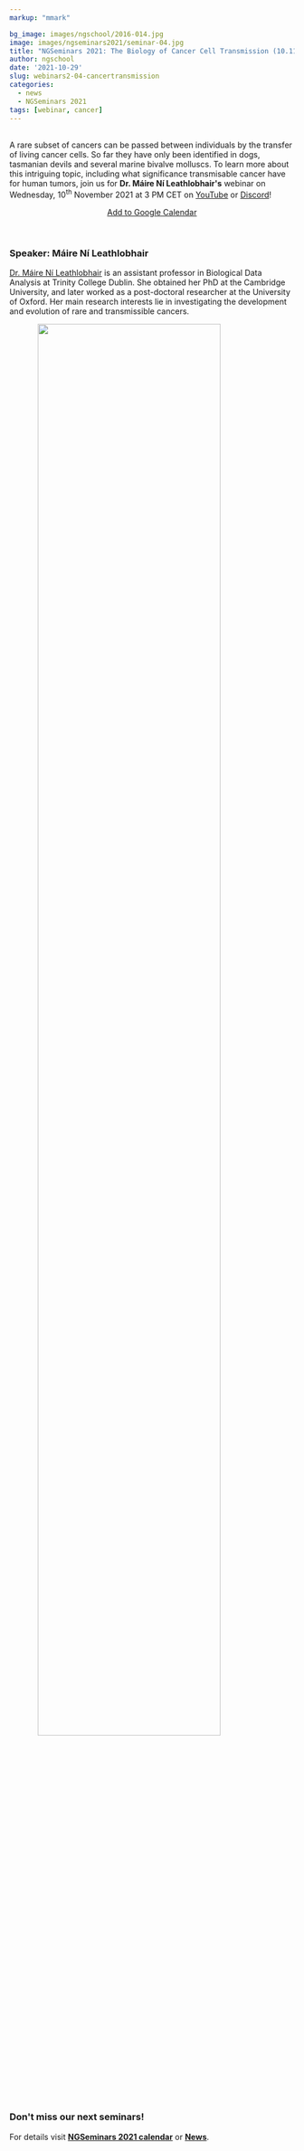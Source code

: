 ```yaml
---
markup: "mmark"

bg_image: images/ngschool/2016-014.jpg
image: images/ngseminars2021/seminar-04.jpg
title: "NGSeminars 2021: The Biology of Cancer Cell Transmission (10.11.2021)"
author: ngschool
date: '2021-10-29'
slug: webinars2-04-cancertransmission
categories:
  - news
  - NGSeminars 2021
tags: [webinar, cancer]
---
```


<br>
A rare subset of cancers can be passed between individuals by the transfer of living cancer cells. So far they have only been identified in dogs, tasmanian devils and several marine bivalve molluscs. To learn more about this intriguing topic, including what significance transmisable cancer have for human tumors, join us for <b>Dr. Máire Ní Leathlobhair's</b> webinar on Wednesday, 10<sup>th</sup> November 2021 at 3 PM CET on <a href="https://www.youtube.com/NGSchoolEU" target="_blank">YouTube</a> or <a href="https://discord.gg/MhNeqwR" target="_blank">Discord</a>!

<p style="text-align: center;"><a href="https://www.google.com/calendar/render?action=TEMPLATE&text=NGSeminar%3A+The+Biology+of+Cancer+Cell+Transmission&dates=20211110T140000Z%2F20211110T160000Z" target="_blank" class="btn btn-primary">Add to Google Calendar <i class="far fa-calendar-plus"></i></a></p>

<br>

### Speaker: Máire Ní Leathlobhair

<a href="/people/maire-ni-leathlobhair/" target="blank">Dr. Máire Ní Leathlobhair</a> is an assistant professor in Biological Data Analysis at Trinity College Dublin. She obtained her PhD at the Cambridge University, and later worked as a post-doctoral researcher at the University of Oxford. Her main research interests lie in investigating the development and evolution of rare and transmissible cancers.


<img src="/images/ngseminars2021/maire-ni-leathlobhair.jpg" style="width: 80%; display: block; margin-left: auto; margin-right: auto; ">

<br>

### Don't miss our next seminars!
For details visit **[NGSeminars 2021 calendar](/ngseminars2021)** or **[News](/post)**.
